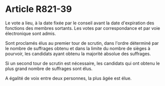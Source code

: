 # Article R821-39

Le vote a lieu, à la date fixée par le conseil avant la date d'expiration des fonctions des membres sortants. Les votes par correspondance et par voie électronique sont admis.

Sont proclamés élus au premier tour de scrutin, dans l'ordre déterminé par le nombre de suffrages obtenu et dans la limite du nombre de sièges à pourvoir, les candidats ayant obtenu la majorité absolue des suffrages.

Si un second tour de scrutin est nécessaire, les candidats qui ont obtenu le plus grand nombre de suffrages sont élus.

A égalité de voix entre deux personnes, la plus âgée est élue.

